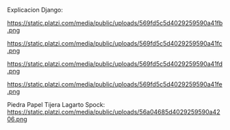 Explicacion Django:
  
  https://static.platzi.com/media/public/uploads/569fd5c5d4029259590a41fb.png

  https://static.platzi.com/media/public/uploads/569fd5c5d4029259590a41fc.png

  https://static.platzi.com/media/public/uploads/569fd5c5d4029259590a41fd.png

  https://static.platzi.com/media/public/uploads/569fd5c5d4029259590a41fe.png

Piedra Papel Tijera Lagarto Spock:
  https://static.platzi.com/media/public/uploads/56a04685d4029259590a4206.png
